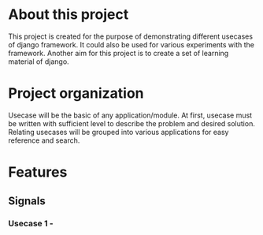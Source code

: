 # About this project
This project is created for the purpose of demonstrating different usecases of django framework.
It could also be used for various experiments with the framework.
Another aim for this project is to create a set of learning material of django.

# Project organization
Usecase will be the basic of any application/module. At first, usecase must be written with sufficient level to describe the problem and desired solution.
Relating usecases will be grouped into various applications for easy reference and search.

# Features
## Signals
### Usecase 1 - 
